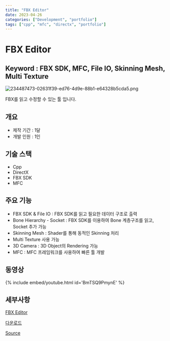 ```yaml
---
title: "FBX Editor"
date: 2023-04-26
categories: ["Development", "portfolio"]
tags: ["cpp", "mfc", "directx", "portfolio"]
---
```


# FBX Editor

## Keyword : FBX SDK, MFC, File IO, Skinning Mesh, Multi Texture

![234487473-02631f39-ed76-4d9e-88b1-e64328b5cda5.png](https://postfiles.pstatic.net/MjAyNDAyMDlfMSAg/MDAxNzA3NDczODQzOTc4.i5WVFT7xbYl6qGD-Ub2xRsNjey5K02YuoMEYELcjmWcg.thDT6P51tUCci7H4zxf4WGsL6i5w0PMBGol2lFeCEwwg.PNG.sinsin63/234487473-02631f39-ed76-4d9e-88b1-e64328b5cda5.png?type=w580)

FBX를 읽고 수정할 수 있는 툴 입니다.

## 개요

- 제작 기간 : 1달
- 개발 인원 : 1인

## 기술 스택

- Cpp
- DirectX
- FBX SDK
- MFC

## 주요 기능

- FBX SDK & File IO : FBX SDK를 읽고 필요한 데이터 구조로 출력
- Bone Hierarchy - Socket : FBX SDK를 이용하여 Bone 계층구조를 읽고, Socket 추가 가능
- Skinning Mesh : Shader를 통해 동적인 Skinning 처리
- Multi Texture 사용 가능
- 3D Camera : 3D Object의 Rendering 가능
- MFC : MFC 프레임워크를 사용하여 빠른 툴 개발

## 동영상

{% include embed/youtube.html id='BmTSQ9PmynE' %}

## 세부사항

[FBX Editor](https://www.notion.so/FBX-Editor-49ed992968c34836a17ef49e088a84ba?pvs=21)

[다운로드](https://naver.me/FynIMzRj)

[Source](https://github.com/sinsin950313/KGCA/tree/main/Project/KGCA41/CharacterToolWindow)